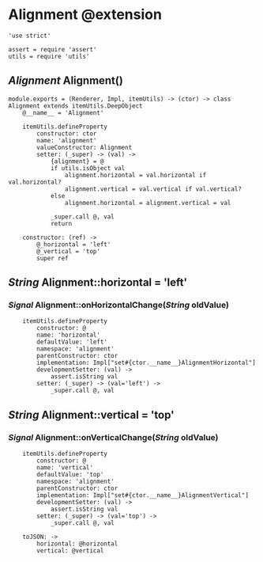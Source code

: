 Alignment @extension
====================

	'use strict'

	assert = require 'assert'
	utils = require 'utils'

*Alignment* Alignment()
-----------------------

	module.exports = (Renderer, Impl, itemUtils) -> (ctor) -> class Alignment extends itemUtils.DeepObject		
		@__name__ = 'Alignment'

		itemUtils.defineProperty
			constructor: ctor
			name: 'alignment'
			valueConstructor: Alignment
			setter: (_super) -> (val) ->
				{alignment} = @
				if utils.isObject val
					alignment.horizontal = val.horizontal if val.horizontal?
					alignment.vertical = val.vertical if val.vertical?
				else
					alignment.horizontal = alignment.vertical = val

				_super.call @, val
				return

		constructor: (ref) ->
			@_horizontal = 'left'
			@_vertical = 'top'
			super ref

*String* Alignment::horizontal = 'left'
---------------------------------------

### *Signal* Alignment::onHorizontalChange(*String* oldValue)

		itemUtils.defineProperty
			constructor: @
			name: 'horizontal'
			defaultValue: 'left'
			namespace: 'alignment'
			parentConstructor: ctor
			implementation: Impl["set#{ctor.__name__}AlignmentHorizontal"]
			developmentSetter: (val) ->
				assert.isString val
			setter: (_super) -> (val='left') ->
				_super.call @, val

*String* Alignment::vertical = 'top'
------------------------------------

### *Signal* Alignment::onVerticalChange(*String* oldValue)

		itemUtils.defineProperty
			constructor: @
			name: 'vertical'
			defaultValue: 'top'
			namespace: 'alignment'
			parentConstructor: ctor
			implementation: Impl["set#{ctor.__name__}AlignmentVertical"]
			developmentSetter: (val) ->
				assert.isString val
			setter: (_super) -> (val='top') ->
				_super.call @, val

		toJSON: ->
			horizontal: @horizontal
			vertical: @vertical
